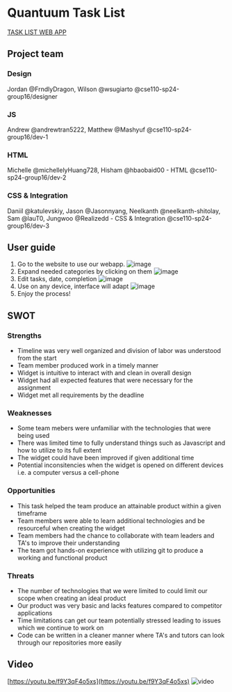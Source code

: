 # Quantuum Task List

[TASK LIST WEB APP](https://cse110-sp24-group16.github.io/warmup-exercise/source/index.html)

## Project team

### Design

Jordan @FrndlyDragon, Wilson @wsugiarto 
@cse110-sp24-group16/designer 

### JS

Andrew @andrewtran5222, Matthew @Mashyuf
@cse110-sp24-group16/dev-1 

### HTML

Michelle @michellelyHuang728, Hisham @hbaobaid00 - HTML 
@cse110-sp24-group16/dev-2 

### CSS & Integration

Daniil @katulevskiy, Jason @Jasonnyang, Neelkanth @neelkanth-shitolay, Sam @lauT0, Jungwoo @Realizedd - CSS & Integration 
@cse110-sp24-group16/dev-3 

## User guide

1. Go to the website to use our webapp.
![image](https://github.com/cse110-sp24-group16/warmup-exercise/assets/84909978/1a782490-53dd-4db5-af9f-3e5d4430ce72)
2. Expand needed categories by clicking on them
![image](https://github.com/cse110-sp24-group16/warmup-exercise/assets/84909978/7caaacf0-7ae5-465a-9a6f-e1e8aac4e4b2)
3. Edit tasks, date, completion
![image](https://github.com/cse110-sp24-group16/warmup-exercise/assets/84909978/fcf22b94-9aae-4c44-be05-a0edc6fdf700)
4. Use on any device, interface will adapt
![image](https://github.com/cse110-sp24-group16/warmup-exercise/assets/84909978/0bd1d6d1-8164-411f-88b3-0b3644f74e1e)
5. Enjoy the process!

## SWOT

### Strengths
- Timeline was very well organized and division of labor was understood from the start
- Team member produced work in a timely manner
- Widget is intuitive to interact with and clean in overall design
- Widget had all expected features that were necessary for the assignment
- Widget met all requirements by the deadline
### Weaknesses
- Some team mebers were unfamiliar with the technologies that were being used
- There was limited time to fully understand things such as Javascript and how to utilize to its full extent
- The widget could have been improved if given additional time
- Potential inconsitencies when the widget is opened on different devices i.e. a computer versus a cell-phone
### Opportunities
- This task helped the team produce an attainable product within a given timeframe
- Team members were able to learn additional technologies and be resourceful when creating the widget
- Team members had the chance to collaborate with team leaders and TA's to improve their understanding
- The team got hands-on experience with utilizing git to produce a working and functional product
### Threats
- The number of technologies that we were limited to could limit our scope when creating an ideal product
- Our product was very basic and lacks features compared to competitor applications
- Time limitations can get our team potentially stressed leading to issues which we continue to work on
- Code can be written in a cleaner manner where TA's and tutors can look through our repositories more easily

## Video
[https://youtu.be/f9Y3qF4o5xs](https://youtu.be/f9Y3qF4o5xs)
![video](https://youtu.be/f9Y3qF4o5xs)
